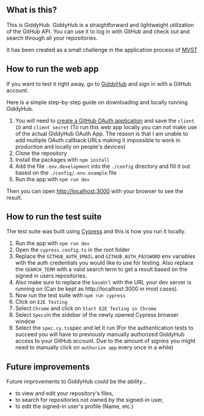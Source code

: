 ## What is this?

This is GiddyHub. GiddyHub is a straightforward and lightweight utilization of the GitHub API. You can use it to log in with GitHub and check out and search through all your repositories.

It has been created as a small challenge in the application process of [MVST](https://www.mvst.co/home)

## How to run the web app

If you want to test it right away, go to [GiddyHub](https://mvst-coding-challenge.vercel.app/signin) and sign in with a GitHub account.

Here is a simple step-by-step guide on downloading and locally running GiddyHub.

1. You will need to [create a GitHub OAuth application](https://docs.github.com/en/apps/oauth-apps/building-oauth-apps/creating-an-oauth-app) and save the `client ID` and `client secret` (To run this web app locally you can not make use of the actual GiddyHub OAuth App. The reason is that I am unable to add multiple OAuth callback URLs making it impossible to work in production and locally on people's devices)
2. Clone the repository
3. Install the packages with `npm install`
4. Add the file `.env.development` into the `./config` directory and fill it out based on the `./config/.env.example` file
5. Run the app with `npm run dev`

Then you can open [http://localhost:3000](http://localhost:3000) with your browser to see the result.

## How to run the test suite

The test suite was built using [Cypress](https://www.cypress.io/) and this is how you run it locally.

1. Run the app with `npm run dev`
2. Open the `cypress.config.ts` in the root folder
3. Replace the `GITHUB_AUTH_EMAIL` and `GITHUB_AUTH_PASSWORD` env variables with the auth credentials you would like to use for testing. Also replace the `SEARCH_TERM` with a valid search term to get a result based on the signed in users repositories.
4. Also make sure to replace the `baseUrl` with the URL your dev server is running on (Can be kept as http://localhost:3000 in most cases).
5. Now run the test suite with `npm run cypress`
6. Click on `E2E Testing`
7. Select `Chrome` and click on `Start E2E Testing in Chrome`
8. Select `Specs`in the sidebar of the newly opened Cypress browser window
9. Select the `spec.cy.ts`spec and let it run (For the authentication tests to succeed you will have to previously manually authorized GiddyHub access to your GitHub account. Due to the amount of signins you might need to manually click on `authorize app` every once in a while)

## Future improvements

Future improvements to GiddyHub could be the ability...

-   to view and edit your repository's files,
-   to search for repositories not owned by the signed-in user,
-   to edit the signed-in user's profile (Name, etc.)
